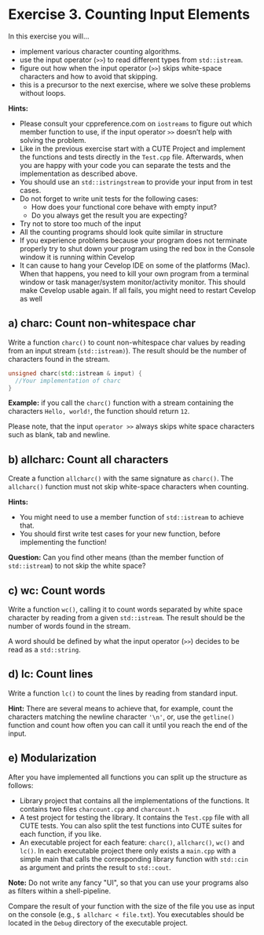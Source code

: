# Exercise 3. Counting Input Elements
In this exercise you will...

  - implement various character counting algorithms.
  - use the input operator (`>>`) to read different types from `std::istream`.
  - figure out how when the input operator (`>>`) skips white-space characters and how to avoid that skipping.
  - this is a precursor to the next exercise, where we solve these problems without loops.

**Hints:**

  - Please consult your cppreference.com on `iostreams` to figure out which member function to use, if the input operator `>>` doesn’t help with solving the problem. 
  - Like in the previous exercise start with a CUTE Project and implement the functions and tests directly in the `Test.cpp` file. Afterwards, when you are happy with your code you can separate the tests and the implementation as described above. 
  - You should use an `std::istringstream` to provide your input from in test cases.
  - Do not forget to write unit tests for the following cases:
    - How does your functional core behave with empty input? 
    - Do you always get the result you are expecting?
  - Try not to store too much of the input
  - All the counting programs should look quite similar in structure
  - If you experience problems because your program does not terminate properly try to shut down your program using the red box in the Console window it is running within Cevelop
  - It can cause to hang your Cevelop IDE on some of the platforms (Mac). When that happens, you need to kill your own program from a terminal window or task manager/system monitor/activity monitor. This should make Cevelop usable again. If all fails, you might need to restart Cevelop as well


## a) charc: Count non-whitespace char
 
Write a function `charc()` to count non-whitespace char values by reading from an input stream (`std::istream)`). The result should be the number of characters found in the stream.

```cpp
unsigned charc(std::istream & input) {
  //Your implementation of charc
}
```

**Example:** if you call the `charc()` function with a stream containing the characters `Hello, world!`, the function should return `12`.

Please note, that the input `operator >>` always skips white space characters such as blank, tab and newline.

## b) allcharc: Count all characters
 
Create a function `allcharc()` with the same signature as `charc()`. The `allcharc()` function must not skip white-space characters when counting.

**Hints:**

  -  You might need to use a member function of `std::istream` to achieve that.
  -  You should first write test cases for your new function, before implementing the function!


**Question:** Can you find other means (than the member function of `std::istream`) to not skip the white space?

## c) wc: Count words
 
Write a function `wc()`, calling it to count words separated by white space character by reading from a given `std::istream`. The result should be the number of words found in the stream.

A word should be defined by what the input operator (`>>`) decides to be read as a `std::string`.

## d) lc: Count lines
 
Write a function `lc()` to count the lines by reading from standard input.

**Hint:** There are several means to achieve that, for example, count the characters matching the newline character `'\n'`, or, use the `getline()` function and count how often you can call it until you reach the end of the input.

## e) Modularization
 
After you have implemented all functions you can split up the structure as follows:

  - Library project that contains all the implementations of the functions. It contains two files `charcount.cpp` and `charcount.h`
  - A test project for testing the library. It contains the `Test.cpp` file with all CUTE tests. You can also split the test functions into CUTE suites for each function, if you like.
  - An executable project for each feature: `charc()`, `allcharc()`, `wc()` and `lc()`. In each executable project there only exists a `main.cpp` with a simple main that calls the corresponding library function with `std::cin` as argument and prints the result to `std::cout`.


**Note:** Do not write any fancy "UI", so that you can use your programs also as filters within a shell-pipeline.

Compare the result of your function with the size of the file you use as input on the console (e.g., `$ allcharc < file.txt`). You executables should be located in the `Debug` directory of the executable project.

